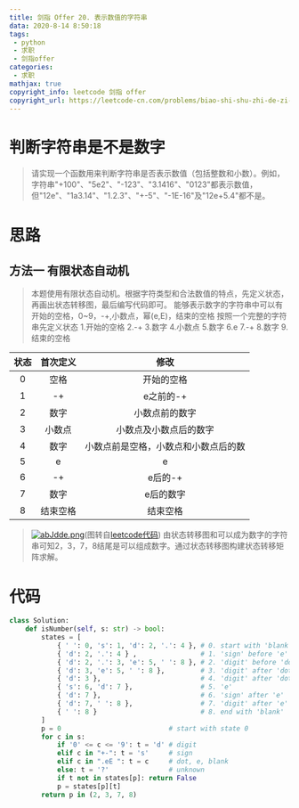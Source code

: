 ```yaml
---
title: 剑指 Offer 20. 表示数值的字符串
data: 2020-8-14 8:50:18
tags:
 - python
 - 求职
 - 剑指offer
categories:
 - 求职
mathjax: true
copyright_info: leetcode 剑指 offer
copyright_url: https://leetcode-cn.com/problems/biao-shi-shu-zhi-de-zi-fu-chuan-lcof/
---
```


# 判断字符串是不是数字
>请实现一个函数用来判断字符串是否表示数值（包括整数和小数）。例如，字符串"+100"、"5e2"、"-123"、"3.1416"、"0123"都表示数值，但"12e"、"1a3.14"、"1.2.3"、"+-5"、"-1E-16"及"12e+5.4"都不是。

# 思路
## 方法一 有限状态自动机
>本题使用有限状态自动机。根据字符类型和合法数值的特点，先定义状态，再画出状态转移图，最后编写代码即可。
>能够表示数字的字符串中可以有开始的空格，0~9，-+,小数点，幂(e,E)，结束的空格
>按照一个完整的字符串先定义状态
>1.开始的空格
>2.-+
>3.数字
>4.小数点
>5.数字
>6.e
>7.-+
>8.数字
>9.结束的空格

|  状态   |  首次定义   |  修改   |  
| :-: | :-: | :-: | 
|  0   |  空格   | 开始的空格    |    
|    1 |   -+  |  e之前的-+   |    
|    2 |   数字  |  小数点前的数字   |     
|    3 |   小数点  |  小数点及小数点后的数字   |  
|    4 |   数字  |  小数点前是空格，小数点和小数点后的数   |
|    5 |    e |    e |    
|    6 |    -+ |  e后的-+   |       
|    7 |   数字  |   e后的数字  | 
|    8 |    结束空格 |   结束空格  |   

>[![abJdde.png](https://s1.ax1x.com/2020/08/10/abJdde.png)](https://imgchr.com/i/abJdde)(图转自[leetcode代码](https://leetcode-cn.com/problems/biao-shi-shu-zhi-de-zi-fu-chuan-lcof/solution/mian-shi-ti-20-biao-shi-shu-zhi-de-zi-fu-chuan-y-2/))
>由状态转移图和可以成为数字的字符串可知2，3，7，8结尾是可以组成数字。通过状态转移图构建状态转移矩阵求解。

# 代码

``` python
class Solution:
    def isNumber(self, s: str) -> bool:
        states = [
            { ' ': 0, 's': 1, 'd': 2, '.': 4 }, # 0. start with 'blank'
            { 'd': 2, '.': 4 } ,                # 1. 'sign' before 'e'
            { 'd': 2, '.': 3, 'e': 5, ' ': 8 }, # 2. 'digit' before 'dot'
            { 'd': 3, 'e': 5, ' ': 8 },         # 3. 'digit' after 'dot'
            { 'd': 3 },                         # 4. 'digit' after 'dot' (‘blank’ before 'dot')
            { 's': 6, 'd': 7 },                 # 5. 'e'
            { 'd': 7 },                         # 6. 'sign' after 'e'
            { 'd': 7, ' ': 8 },                 # 7. 'digit' after 'e'
            { ' ': 8 }                          # 8. end with 'blank'
        ]
        p = 0                           # start with state 0
        for c in s:
            if '0' <= c <= '9': t = 'd' # digit
            elif c in "+-": t = 's'     # sign
            elif c in ".eE ": t = c     # dot, e, blank
            else: t = '?'               # unknown
            if t not in states[p]: return False
            p = states[p][t]
        return p in (2, 3, 7, 8)

```

